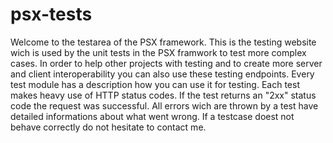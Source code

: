 psx-tests
=========

Welcome to the testarea of the PSX framework. This is the testing website wich 
is used by the unit tests in the PSX framwork to test more complex cases. In 
order to help other projects with testing and to create more server and client 
interoperability you can also use these testing endpoints. Every test module has 
a description how you can use it for testing. Each test makes heavy use of HTTP 
status codes. If the test returns an "2xx" status code the request was 
successful. All errors wich are thrown by a test have detailed informations 
about what went wrong. If a testcase doest not behave correctly do not hesitate 
to contact me.
